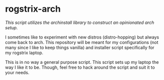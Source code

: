 # rogstrix-arch
*This script utilizes the archinstall library to construct an opinionated arch setup.*

I sometimes like to experiment with new distros (distro-hopping) but always come back to arch. This repository will be meant for my configurations (not many since I like to keep things vanilla) and installer script specifically for my rogstrix laptop.

This is in no way a general purpose script. This script sets up my laptop the way I like it to be. Though, feel free to hack around the script and suit it to your needs.
